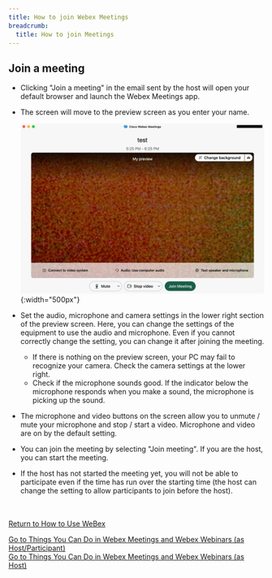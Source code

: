 ```yaml
---
title: How to join Webex Meetings
breadcrumb:
  title: How to join Meetings
---
```


## Join a meeting
* Clicking "Join a meeting" in the email sent by the host will open your default browser and launch the Webex Meetings app.
* The screen will move to the preview screen as you enter your name.

	 ![プレビュー画面](img/webex_meeting_preview.png){:width="500px"}

* Set the audio, microphone and camera settings in the lower right section of the preview screen. Here, you can change the settings of the equipment to use the audio and microphone. Even if you cannot correctly change the setting, you can change it after joining the meeting.

	 * If there is nothing on the preview screen, your PC may fail to recognize your camera. Check the camera settings at the lower right.
	 * Check if the microphone sounds good. If the indicator below the microphone responds when you make a sound, the microphone is picking up the sound.
* The microphone and video buttons on the screen allow you to unmute / mute your microphone and stop / start a video. Microphone and video are on by the default setting.
* You can join the meeting by selecting "Join meeting". If you are the host, you can start the meeting.
* If the host has not started the meeting yet, you will not be able to participate even if the time has run over the starting time (the host can change the setting to allow participants to join before the host).

<br>
<br>
<a href="index" target="_blank">Return to How to Use WeBex</a>

<a href="do_webex" target="_blank">Go to Things You Can Do in Webex Meetings and Webex Webinars (as Host/Participant)</a>
<br>
<a href="do_webex_host" target="_blank">Go to Things You Can Do in Webex Meetings and Webex Webinars (as Host)</a>